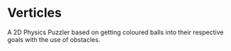 # Verticles
A 2D Physics Puzzler based on getting coloured balls into their respective goals with the use of obstacles.
